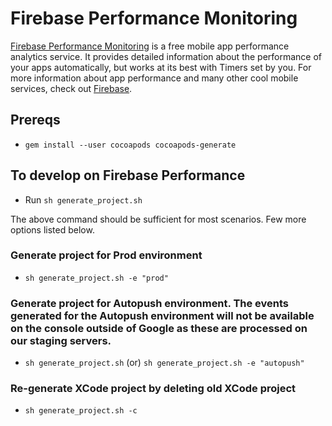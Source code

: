 # Firebase Performance Monitoring

[Firebase Performance Monitoring](https://firebase.google.com/docs/perf-mon) is a free mobile app performance analytics service. It
provides detailed information about the performance of your apps automatically,
but works at its best with Timers set by you. For more information about app
performance and many other cool mobile services, check out [Firebase](https://firebase.google.com/).

## Prereqs

- `gem install --user cocoapods cocoapods-generate`

## To develop on Firebase Performance

- Run `sh generate_project.sh`

The above command should be sufficient for most scenarios. Few more options listed below.

### Generate project for Prod environment

- `sh generate_project.sh -e "prod"`

### Generate project for Autopush environment. The events generated for the Autopush environment will not be available on the console outside of Google as these are processed on our staging servers.

- `sh generate_project.sh` (or) `sh generate_project.sh -e "autopush"`

### Re-generate XCode project by deleting old XCode project

- `sh generate_project.sh -c`

